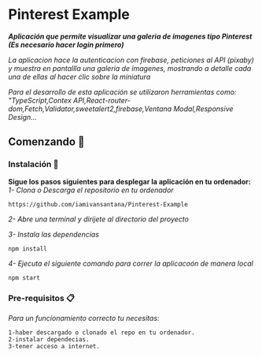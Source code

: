 # Pinterest Example

_**Aplicación que permite visualizar una galeria de imagenes tipo Pinterest (Es necesario hacer login primero)**_

_La aplicacion hace la autenticacion con firebase, peticiones al API (pixaby) y muestra en pantallla una galeria de imagenes, mostrando a detalle cada una de ellas al hacer clic sobre la miniatura_

_Para el desarrollo de esta aplicación se utilizaron herramientas como: "TypeScript,Contex API,React-router-dom,Fetch,Validator,sweetalert2,firebase,Ventana Modal,Responsive Design..._

## Comenzando 🚀

### Instalación 🔧

**Sigue los pasos siguientes para desplegar la aplicación en tu ordenador:**  
 _1- Clona o Descarga el repositorio en tu ordenador_

```
https://github.com/iamivansantana/Pinterest-Example

```

_2- Abre una terminal y dirijete al directorio del proyecto_

_3- Instala las dependencias_

```
npm install
```

_4- Ejecuta el siguiente comando para correr la aplicacoón de manera local_

```
npm start
```

### Pre-requisitos 📋

_Para un funcionamiento correcto tu necesitas:_

```
1-haber descargado o clonado el repo en tu ordenador.
2-instalar dependecias.
3-tener acceso a internet.
```
